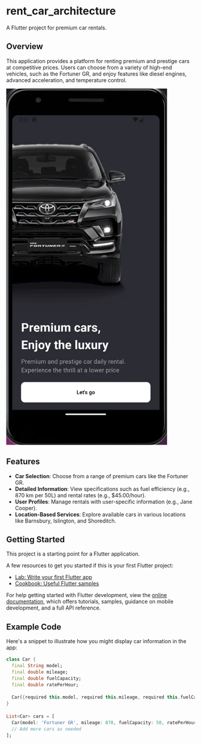 # rent_car_architecture

A Flutter project for premium car rentals.

## Overview

This application provides a platform for renting premium and prestige cars at competitive prices. Users can choose from a variety of high-end vehicles, such as the Fortuner GR, and enjoy features like diesel engines, advanced acceleration, and temperature control.

![Premium Cars](assets/landingpage.png)

## Features

- **Car Selection**: Choose from a range of premium cars like the Fortuner GR.
- **Detailed Information**: View specifications such as fuel efficiency (e.g., 870 km per 50L) and rental rates (e.g., $45.00/hour).
- **User Profiles**: Manage rentals with user-specific information (e.g., Jane Cooper).
- **Location-Based Services**: Explore available cars in various locations like Barnsbury, Islington, and Shoreditch.



## Getting Started

This project is a starting point for a Flutter application.

A few resources to get you started if this is your first Flutter project:

- [Lab: Write your first Flutter app](https://docs.flutter.dev/get-started/codelab)
- [Cookbook: Useful Flutter samples](https://docs.flutter.dev/cookbook)

For help getting started with Flutter development, view the
[online documentation](https://docs.flutter.dev/), which offers tutorials,
samples, guidance on mobile development, and a full API reference.

## Example Code

Here's a snippet to illustrate how you might display car information in the app:

```dart
class Car {
  final String model;
  final double mileage;
  final double fuelCapacity;
  final double ratePerHour;

  Car({required this.model, required this.mileage, required this.fuelCapacity, required this.ratePerHour});
}

List<Car> cars = [
  Car(model: 'Fortuner GR', mileage: 870, fuelCapacity: 50, ratePerHour: 45.00),
  // Add more cars as needed
];